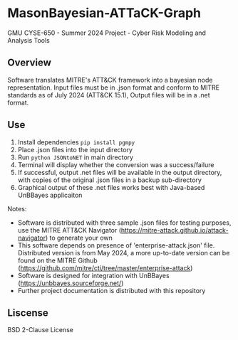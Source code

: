 # MasonBayesian-ATTaCK-Graph
GMU CYSE-650 - Summer 2024 Project - Cyber Risk Modeling and Analysis Tools

## Overview
Software translates MITRE's ATT&CK framework into a bayesian node representation. Input files must be in .json format and conform to MITRE standards as of July 2024 (ATT&CK 15.1), Output files will be in a .net format.


## Use
1. Install dependencies `pip install pgmpy`
2. Place .json files into the input directory
3. Run `python JSONtoNET` in main directory
4. Terminal will display whether the conversion was a success/failure
5. If successful, output .net files will be available in the output directory, with copies of the original .json files in a backup sub-directory
6. Graphical output of these .net files works best with Java-based UnBBayes applicaiton

Notes:
* Software is distributed with three sample .json files for testing purposes, use the MITRE ATT&CK Navigator (https://mitre-attack.github.io/attack-navigator) to generate your own
* This software depends on presence of 'enterprise-attack.json' file. Distributed version is from May 2024, a more up-to-date version can be found on the MITRE Github (https://github.com/mitre/cti/tree/master/enterprise-attack)
* Software is designed for integration with UnBBayes (https://unbbayes.sourceforge.net/)
* Further project documentation is distributed with this repository


## Liscense
BSD 2-Clause License
